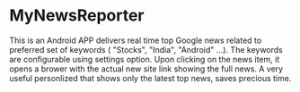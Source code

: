 MyNewsReporter
==============

This is an Android APP delivers real time top Google news related to preferred set of keywords ( "Stocks", "India", "Android" ...). The keywords are configurable using settings option. Upon clicking on the news item, it opens a brower with the actual new site link showing the full news. A very useful personlized that shows only the latest top news, saves precious time.

